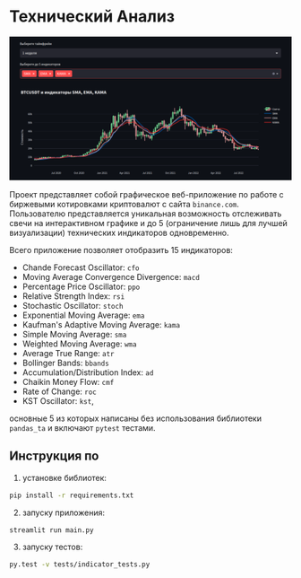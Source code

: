# Технический Анализ

<div style="text-align: center;">

![Пример](image.png)

</div>

Проект представляет собой графическое веб-приложение по работе с биржевыми котировками криптовалют c сайта `binance.com`. Пользователю представляется уникальная возможность отслеживать свечи на интерактивном графике и до 5 (ограничение лишь для лучшей визуализации) технических индикаторов одновременно. 

Всего приложение позволяет отобразить 15 индикаторов: 

* Chande Forecast Oscillator: `cfo`
* Moving Average Convergence Divergence: `macd`
* Percentage Price Oscillator: `ppo`
* Relative Strength Index: `rsi`
* Stochastic Oscillator: `stoch`
* Exponential Moving Average: `ema`
* Kaufman's Adaptive Moving Average: `kama`
* Simple Moving Average: `sma`
* Weighted Moving Average: `wma`
* Average True Range: `atr`
* Bollinger Bands: `bbands`
* Accumulation/Distribution Index: `ad`
* Chaikin Money Flow: `cmf`
* Rate of Change: `roc`
* KST Oscillator: `kst`,

основные 5 из которых написаны без использования библиотеки `pandas_ta` и включают `pytest` тестами.

## Инструкция по

1) установке библиотек:
```sh
pip install -r requirements.txt
```
2) запуску приложения:
```sh
streamlit run main.py
```
3) запуску тестов:
```sh
py.test -v tests/indicator_tests.py
```
